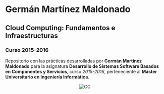 # Germán Martínez Maldonado

## Cloud Computing: Fundamentos e Infraestructuras

### Curso 2015-2016

Repositorio con las prácticas desarrolladas por **Germán Martínez Maldonado** para la asignatura **Desarrollo de Sistemas Software Basados en Componentes y Servicios**, curso *2015-2016*, perteneciente al **Máster Universitario en Ingeniería Informática**.

<p align="center">
<img src="https://dl.dropboxusercontent.com/s/m8fs28m65m61x3g/by-sa.png" title="CC">
</p>
